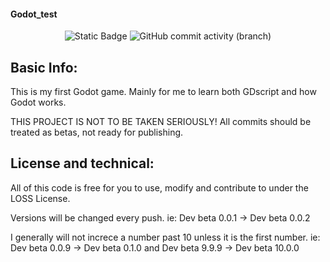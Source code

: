 #### Godot_test

<p align="center">
  <img alt="Static Badge" src="https://img.shields.io/badge/License-LOSS-green">
  <img alt="GitHub commit activity (branch)" src="https://img.shields.io/github/commit-activity/t/firebadnofire/godot_test">
</p>

## Basic Info:
This is my first Godot game. Mainly for me to learn both GDscript and how Godot works.

THIS PROJECT IS NOT TO BE TAKEN SERIOUSLY! All commits should be treated as betas, not ready for publishing.

## License and technical:
All of this code is free for you to use, modify and contribute to under the LOSS License.

Versions will be changed every push. ie: Dev beta 0.0.1 -> Dev beta 0.0.2

I generally will not increce a number past 10 unless it is the first number. ie: Dev beta 0.0.9 -> Dev beta 0.1.0 and Dev beta 9.9.9 -> Dev beta 10.0.0